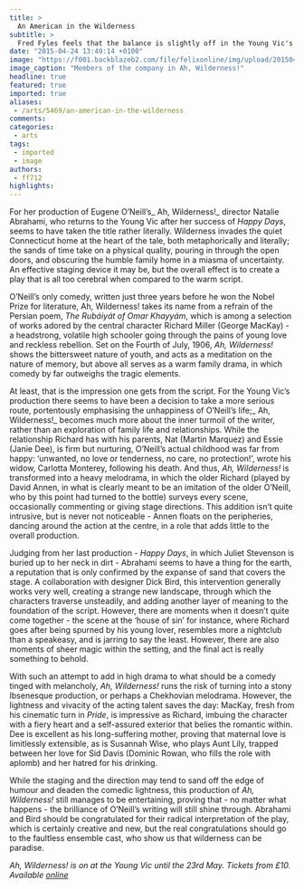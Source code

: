 ```yaml
---
title: >
  An American in the Wilderness
subtitle: >
  Fred Fyles feels that the balance is slightly off in the Young Vic's production of Ah, Wilderness!
date: "2015-04-24 13:49:14 +0100"
image: "https://f001.backblazeb2.com/file/felixonline/img/upload/201504241447-ff712-rsz_1members_of_the_company_in_in_ah_wilderness_at_the_young_vic_photo_by_johan_persson.jpg"
image_caption: "Members of the company in Ah, Wilderness!"
headline: true
featured: true
imported: true
aliases:
 - /arts/5469/an-american-in-the-wilderness
comments:
categories:
 - arts
tags:
 - imported
 - image
authors:
 - ff712
highlights:
---
```


For her production of Eugene O’Neill’s_ Ah, Wilderness!_ director Natalie Abrahami, who returns to the Young Vic after her success of _Happy Days_, seems to have taken the title rather literally. Wilderness invades the quiet Connecticut home at the heart of the tale, both metaphorically and literally; the sands of time take on a physical quality, pouring in through the open doors, and obscuring the humble family home in a miasma of uncertainty. An effective staging device it may be, but the overall effect is to create a play that is all too cerebral when compared to the warm script.

O’Neill’s only comedy, written just three years before he won the Nobel Prize for literature, Ah, Wilderness! takes its name from a refrain of the Persian poem, _The Rubáiyát of Omar Khayyám_, which is among a selection of works adored by the central character Richard Miller (George MacKay) - a headstrong, volatile high schooler going through the pains of young love and reckless rebellion. Set on the Fourth of July, 1906, _Ah, Wilderness!_ shows the bittersweet nature of youth, and acts as a meditation on the nature of memory, but above all serves as a warm family drama, in which comedy by far outweighs the tragic elements.

At least, that is the impression one gets from the script. For the Young Vic’s production there seems to have been a decision to take a more serious route, portentously emphasising the unhappiness of O’Neill’s life;_ Ah, Wilderness!_ becomes much more about the inner turmoil of the writer, rather than an exploration of family life and relationships. While the relationship Richard has with his parents, Nat (Martin Marquez) and Essie (Janie Dee), is firm but nurturing, O’Neill’s actual childhood was far from happy: ‘unwanted, no love or tenderness, no care, no protection!’, wrote his widow, Carlotta Monterey, following his death. And thus, _Ah, Wilderness!_ is transformed into a heavy melodrama, in which the older Richard (played by David Annen, in what is clearly meant to be an imitation of the older O’Neill, who by this point had turned to the bottle) surveys every scene, occasionally commenting or giving stage directions. This addition isn’t quite intrusive, but is never not noticeable - Annen floats on the peripheries, dancing around the action at the centre, in a role that adds little to the overall production.

Judging from her last production - _Happy Days_, in which Juliet Stevenson is buried up to her neck in dirt - Abrahami seems to have a thing for the earth, a reputation that is only confirmed by the expanse of sand that covers the stage. A collaboration with designer Dick Bird, this intervention generally works very well, creating a strange new landscape, through which the characters traverse unsteadily, and adding another layer of meaning to the foundation of the script. However, there are moments when it doesn’t quite come together - the scene at the ‘house of sin’ for instance, where Richard goes after being spurned by his young lover, resembles more a nightclub than a speakeasy, and is jarring to say the least. However, there are also moments of sheer magic within the setting, and the final act is really something to behold.

With such an attempt to add in high drama to what should be a comedy tinged with melancholy, _Ah, Wilderness!_ runs the risk of turning into a stony Ibsenesque production, or perhaps a Chekhovian melodrama. However, the lightness and vivacity of the acting talent saves the day: MacKay, fresh from his cinematic turn in _Pride_, is impressive as Richard, imbuing the character with a fiery heart and a self-assured exterior that belies the romantic within. Dee is excellent as his long-suffering mother, proving that maternal love is limitlessly extensible, as is Susannah Wise, who plays Aunt Lily, trapped between her love for Sid Davis (Dominic Rowan, who fills the role with aplomb) and her hatred for his drinking.

While the staging and the direction may tend to sand off the edge of humour and deaden the comedic lightness, this production of _Ah, Wilderness!_ still manages to be entertaining, proving that - no matter what happens - the brilliance of O’Neill’s writing will still shine through. Abrahami and Bird should be congratulated for their radical interpretation of the play, which is certainly creative and new, but the real congratulations should go to the faultless ensemble cast, who show us that wilderness can be paradise.

_Ah, Wilderness! is on at the Young Vic until the 23rd May. Tickets from £10. Available [online](http://www.youngvic.org/whats-on/ah-wilderness)_
